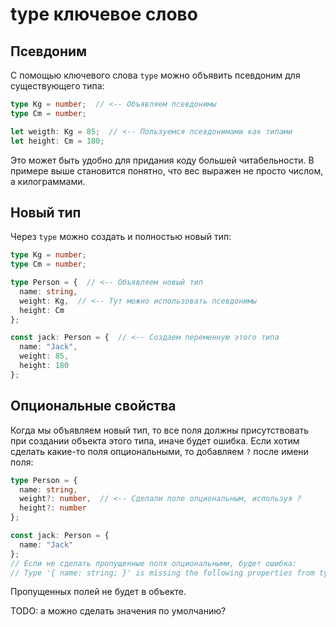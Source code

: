 # type ключевое слово

## Псевдоним

С помощью ключевого слова `type` можно объявить псевдоним для существующего типа:

```typescript
type Kg = number;  // <-- Объявляем псевдонимы
type Cm = number;

let weigth: Kg = 85;  // <-- Пользуемся псевдонимами как типами
let height: Cm = 180;
```

Это может быть удобно для придания коду большей читабельности. В примере выше становится понятно, что вес выражен не просто числом, а килограммами.

## Новый тип

Через `type` можно создать и полностью новый тип:

```typescript
type Kg = number;
type Cm = number;

type Person = {  // <-- Объявляем новый тип
  name: string,
  weight: Kg,  // <-- Тут можно использовать псевдонимы
  height: Cm
};

const jack: Person = {  // <-- Создаем переменную этого типа
  name: "Jack",
  weight: 85,
  height: 180
};
```

## Опциональные свойства

Когда мы объявляем новый тип, то все поля должны присутствовать при создании объекта этого типа, иначе будет ошибка. Если хотим сделать какие-то поля опциональными, то добавляем `?` после имени поля:

```typescript
type Person = {
  name: string,
  weight?: number,  // <-- Сделали поле опциональным, используя ?
  height?: number
};

const jack: Person = {
  name: "Jack"
};
// Если не сделать пропущенные поля опциональными, будет ошибка:
// Type '{ name: string; }' is missing the following properties from type 'Person': weight, height
```

Пропущенных полей не будет в объекте.

TODO: а можно сделать значения по умолчанию?

